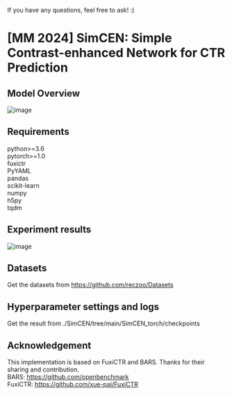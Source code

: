 If you have any questions, feel free to ask!  :)
# [MM 2024] SimCEN: Simple Contrast-enhanced Network for CTR Prediction

## Model Overview
![image](https://github.com/salmon1802/SimCEN/assets/73091798/b281fc0e-97f0-4d24-82bf-f980e3ba3833)



## Requirements
python>=3.6  
pytorch>=1.0  
fuxictr  
PyYAML  
pandas  
scikit-learn  
numpy  
h5py  
tqdm  

## Experiment results
![image](https://github.com/salmon1802/SimCEN/assets/73091798/a65e340c-45e6-41c5-b2f5-fff28404b2d8)



## Datasets
Get the datasets from https://github.com/reczoo/Datasets

## Hyperparameter settings and logs
Get the result from ./SimCEN/tree/main/SimCEN_torch/checkpoints

## Acknowledgement
This implementation is based on FuxiCTR and BARS. Thanks for their sharing and contribution.  
BARS: https://github.com/openbenchmark  
FuxiCTR: https://github.com/xue-pai/FuxiCTR
